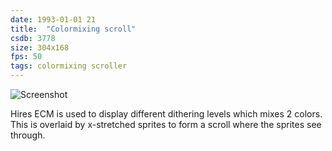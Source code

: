 ```yaml
---
date: 1993-01-01 21
title:  "Colormixing scroll"
csdb: 3778
size: 304x168
fps: 50
tags: colormixing scroller
---
```

![Screenshot](/c64wrd/varsity/hipmania/colormixing.png)

Hires ECM is used to display different dithering levels which mixes 2 colors. This is overlaid by x-stretched sprites to form a scroll where the sprites see through.

<!--more-->
